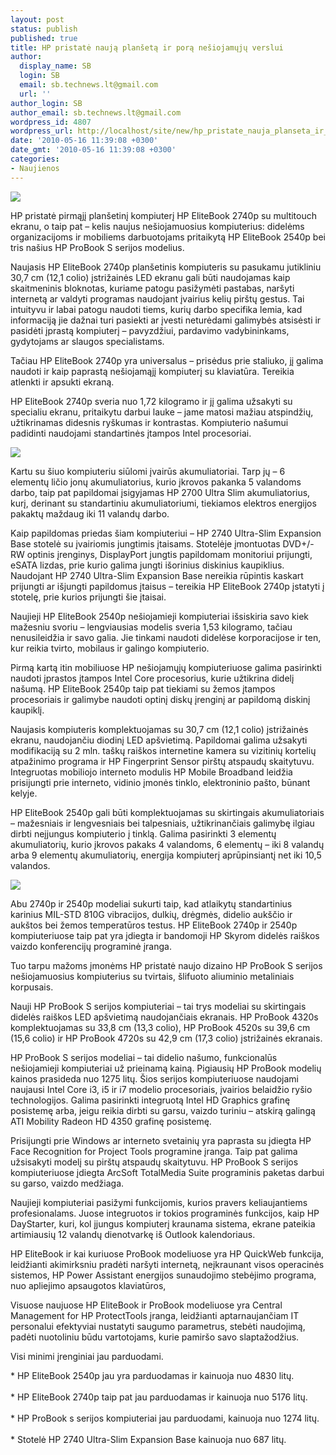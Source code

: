 ```yaml
---
layout: post
status: publish
published: true
title: HP pristatė naują planšetą ir porą nešiojamųjų verslui
author:
  display_name: SB
  login: SB
  email: sb.technews.lt@gmail.com
  url: ''
author_login: SB
author_email: sb.technews.lt@gmail.com
wordpress_id: 4807
wordpress_url: http://localhost/site/new/hp_pristate_nauja_planseta_ir_pora_nesiojamuju_verslui/
date: '2010-05-16 11:39:08 +0300'
date_gmt: '2010-05-16 11:39:08 +0300'
categories:
- Naujienos
---
```

<div class="imgright"><img src="http://www.part.lt/img/3a1b6dba168000cecc45224f9c296b41364.jpg"  /></div>
<p>HP pristatė pirmąjį planšetinį kompiuterį HP EliteBook 2740p su multitouch ekranu, o taip pat – kelis naujus nešiojamuosius kompiuterius: didelėms organizacijoms ir mobiliems darbuotojams pritaikytą HP EliteBook 2540p bei tris našius HP ProBook S serijos modelius.</p>
<p>Naujasis HP EliteBook 2740p planšetinis kompiuteris su pasukamu jutikliniu 30,7 cm (12,1 colio) įstrižainės LED ekranu gali būti naudojamas kaip skaitmeninis bloknotas, kuriame patogu pasižymėti pastabas, naršyti internetą ar valdyti programas naudojant įvairius kelių pirštų gestus. Tai intuityvu ir labai patogu naudoti tiems, kurių darbo specifika lemia, kad informaciją jie dažnai turi pasiekti ar įvesti neturėdami galimybės atsisėsti ir pasidėti įprastą kompiuterį – pavyzdžiui, pardavimo vadybininkams, gydytojams ar slaugos specialistams.</p>
<p>Tačiau HP EliteBook 2740p yra universalus – prisėdus prie staliuko, jį galima naudoti ir kaip paprastą nešiojamąjį kompiuterį su klaviatūra. Tereikia atlenkti ir apsukti ekraną.</p>
<p>HP EliteBook 2740p sveria nuo 1,72 kilogramo ir jį galima užsakyti su specialiu ekranu, pritaikytu darbui lauke – jame matosi mažiau atspindžių, užtikrinamas didesnis ryškumas ir kontrastas. Kompiuterio našumui padidinti naudojami standartinės įtampos Intel procesoriai.</p>
<p><img src="http://www.part.lt/img/c4238b51d190f14a965c598d06bcbb2d564.jpg" /></p>
<p>Kartu su šiuo kompiuteriu siūlomi įvairūs akumuliatoriai. Tarp jų – 6 elementų ličio jonų akumuliatorius, kurio įkrovos pakanka 5 valandoms darbo, taip pat papildomai įsigyjamas HP 2700 Ultra Slim akumuliatorius, kurį, derinant su standartiniu akumuliatoriumi, tiekiamos elektros energijos pakaktų maždaug iki 11 valandų darbo.</p>
<p>Kaip papildomas priedas šiam kompiuteriui – HP 2740 Ultra-Slim Expansion Base stotelė su įvairiomis jungtimis įtaisams. Stotelėje įmontuotas DVD+/-RW optinis įrenginys, DisplayPort jungtis papildomam monitoriui prijungti, eSATA lizdas, prie kurio galima jungti išorinius diskinius kaupiklius. Naudojant HP 2740 Ultra-Slim Expansion Base nereikia rūpintis kaskart prijungti ar išjungti papildomus įtaisus – tereikia HP EliteBook 2740p įstatyti į stotelę, prie kurios prijungti šie įtaisai.</p>
<p>Naujieji HP EliteBook 2540p nešiojamieji kompiuteriai išsiskiria savo kiek mažesniu svoriu – lengviausias modelis sveria 1,53 kilogramo, tačiau nenusileidžia ir savo galia. Jie tinkami naudoti didelėse korporacijose ir ten, kur reikia tvirto, mobilaus ir galingo kompiuterio.</p>
<p>Pirmą kartą itin mobiliuose HP nešiojamųjų kompiuteriuose galima pasirinkti naudoti įprastos įtampos Intel Core procesorius, kurie užtikrina didelį našumą. HP EliteBook 2540p taip pat tiekiami su žemos įtampos procesoriais ir galimybe naudoti optinį diskų įrenginį ar papildomą diskinį kaupiklį.</p>
<p>Naujasis kompiuteris komplektuojamas su 30,7 cm (12,1 colio) įstrižainės ekranu, naudojančiu diodinį LED apšvietimą. Papildomai galima užsakyti modifikaciją su 2 mln. taškų raiškos internetine kamera su vizitinių kortelių atpažinimo programa ir HP Fingerprint Sensor pirštų atspaudų skaitytuvu. Integruotas mobiliojo interneto modulis HP Mobile Broadband leidžia prisijungti prie interneto, vidinio įmonės tinklo, elektroninio pašto, būnant kelyje. </p>
<p>HP EliteBook 2540p gali būti komplektuojamas su skirtingais akumuliatoriais – mažesniais ir lengvesniais bei talpesniais, užtikrinančiais galimybę ilgiau dirbti neįjungus kompiuterio į tinklą. Galima pasirinkti 3 elementų akumuliatorių, kurio įkrovos pakaks 4 valandoms, 6 elementų – iki 8 valandų arba 9 elementų akumuliatorių, energija kompiuterį aprūpinsiantį net iki 10,5 valandos.</p>
<p><img src="http://www.part.lt/img/f675f9d0e170d355d9273348ef0c6915397.png" /></p>
<p>Abu 2740p ir 2540p modeliai sukurti taip, kad atlaikytų standartinius karinius MIL-STD 810G vibracijos, dulkių, drėgmės, didelio aukščio ir aukštos bei žemos temperatūros testus. HP EliteBook 2740p ir 2540p kompiuteriuose taip pat yra įdiegta ir bandomoji HP Skyrom didelės raiškos vaizdo konferencijų programinė įranga.</p>
<p>Tuo tarpu mažoms įmonėms HP pristatė naujo dizaino HP ProBook S serijos nešiojamuosius kompiuterius su tvirtais, šlifuoto aliuminio metaliniais korpusais.</p>
<p>Nauji HP ProBook S serijos kompiuteriai – tai trys modeliai su skirtingais didelės raiškos LED apšvietimą naudojančiais ekranais. HP ProBook 4320s  komplektuojamas su 33,8 cm (13,3 colio), HP ProBook 4520s su 39,6 cm (15,6 colio) ir HP ProBook 4720s su 42,9 cm (17,3 colio) įstrižainės ekranais.</p>
<p>HP ProBook S serijos modeliai – tai didelio našumo, funkcionalūs nešiojamieji kompiuteriai už prieinamą kainą. Pigiausių HP ProBook modelių kainos prasideda nuo 1275 litų. Šios serijos kompiuteriuose naudojami naujausi Intel Core i3, i5 ir i7 modelio procesoriais, įvairios belaidžio ryšio technologijos. Galima pasirinkti integruotą Intel HD Graphics grafinę posistemę arba, jeigu reikia dirbti su garsu, vaizdo turiniu – atskirą galingą ATI Mobility Radeon HD 4350 grafinę posistemę.</p>
<p>Prisijungti prie Windows ar interneto svetainių yra paprasta su įdiegta HP Face Recognition for Project Tools programine įranga. Taip pat galima užsisakyti modelį su pirštų atspaudų skaitytuvu. HP ProBook S serijos kompiuteriuose įdiegta ArcSoft TotalMedia Suite programinis paketas darbui su garso, vaizdo medžiaga.</p>
<p>Naujieji kompiuteriai pasižymi funkcijomis, kurios pravers keliaujantiems profesionalams. Juose integruotos ir tokios programinės funkcijos, kaip HP DayStarter, kuri, kol įjungus kompiuterį kraunama sistema, ekrane pateikia artimiausių 12 valandų dienotvarkę iš Outlook kalendoriaus.</p>
<p>HP EliteBook ir kai kuriuose ProBook modeliuose yra HP QuickWeb funkcija, leidžianti akimirksniu pradėti naršyti internetą, neįkraunant visos operacinės sistemos, HP Power Assistant energijos sunaudojimo stebėjimo programa, nuo apliejimo apsaugotos klaviatūros,</p>
<p>Visuose naujuose HP EliteBook ir ProBook modeliuose yra Central Management for HP ProtectTools įranga, leidžianti aptarnaujančiam IT personalui efektyviai nustatyti saugumo parametrus, stebėti naudojimą, padėti nuotoliniu būdu vartotojams, kurie pamiršo savo slaptažodžius.</p>
<p>Visi minimi įrenginiai jau parduodami.</p>
<p>* HP EliteBook 2540p jau yra parduodamas ir kainuoja nuo 4830 litų.<br />
<br />* HP EliteBook 2740p taip pat jau parduodamas ir kainuoja nuo 5176 litų.<br />
<br />* HP ProBook s serijos kompiuteriai jau parduodami, kainuoja nuo 1274 litų.<br />
<br />* Stotelė HP 2740 Ultra-Slim Expansion Base kainuoja nuo 687 litų.<br /></p>
